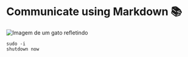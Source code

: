 # Communicate using Markdown 📚

![Imagem de um gato refletindo](https://i.pinimg.com/564x/d0/ac/00/d0ac0058bb9d73c62fe6e5c6201a37be.jpg)

```
sudo -i
shutdown now
```
